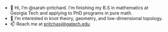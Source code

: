 - 👋 Hi, I’m @sarah-pritchard. I'm finishing my B.S in mathematics at Georgia Tech and applying to PhD programs in pure math.
- 👀 I’m interested in knot theory, geometry, and low-dimensional topology.
- 📫 Reach me at pritchasj@gatech.edu

<!---
sarah-pritchard/sarah-pritchard is a ✨ special ✨ repository because its `README.md` (this file) appears on your GitHub profile.
You can click the Preview link to take a look at your changes.
--->

